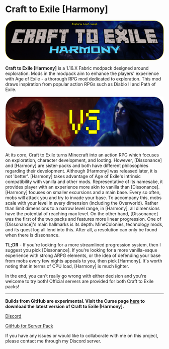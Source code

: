 # Craft to Exile \[Harmony]

![Title Image](https://raw.githubusercontent.com/mahjerion/Craft-to-Exile-Dissonance-Server/master/images/title/harmony-title.png)

**Craft to Exile \[Harmony]** is a 1.16.X Fabric modpack designed around exploration. Mods in the modpack aim to enhance the players' experience with Age of Exile - a thorough RPG mod dedicated to exploration. This mod draws inspiration from popular action RPGs such as Diablo II and Path of Exile.

<p align="center">
  <img width="640" height="160" src="https://raw.githubusercontent.com/mahjerion/Craft-to-Exile-Dissonance-Server/master/images/banner/VS.png">
</p>

At its core, Craft to Exile turns Minecraft into an action RPG which focuses on exploration, character development, and looting. However, [Dissonance] and [Harmony] are sister-packs and both have different philosophies regarding their development. Although [Harmony] was released later, it is not 'better'. [Harmony] takes advantage of Age of Exile's intrinsic compatibility with vanilla and other mods. Representative of its namesake, it provides player with an experience more akin to vanilla than [Dissonance]. [Harmony] focuses on smaller excursions and a main base. Every so often, mobs will attack you and try to invade your base. To accompany this, mobs scale with your level in every dimension (including the Overworld). Rather than limit dimensions to a narrow level range, in [Harmony], all dimensions have the potential of reaching max level. On the other hand, [Dissonance] was the first of the two packs and features  more linear progression. One of [Dissonance]'s main hallmarks is its depth: MineColonies, technology mods, and its quest log all lend into this. After all, a resolution can only be found when there is dissonance.

**TL;DR** - If you're looking for a more streamlined progression system, then I suggest you pick [Dissonance]. If you're looking for a more vanilla-esque experience with strong ARPG elements, or the idea of defending your base from mobs every few nights appeals to you, then pick [Harmony]. It's worth noting that in terms of CPU load, [Harmony] is much lighter.

In the end, you can't really go wrong with either decision and you're welcome to try both! Official servers are provided for both Craft to Exile packs!

***

**Builds from GitHub are experimental. Visit the Curse page [here](https://www.curseforge.com/minecraft/modpacks/crafttoexileharmony) to download the latest version of Craft to Exile \[Harmony].**

[Discord](https://discord.gg/cJS6ZHs)

[GitHub for Server Pack](https://github.com/mahjerion/Craft-to-Exile-Harmony-Server)

If you have any issues or would like to collaborate with me on this project, please contact me through my Discord server.

